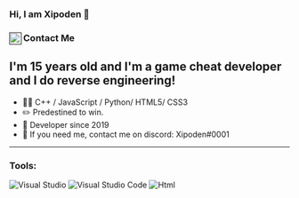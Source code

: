 <!--
:)
-->

### **Hi, I am Xipoden 🤖**

### Contact Me [<img align="left" alt="halvi | Discord" width="22px" src="https://raw.githubusercontent.com/anuraghazra/anuraghazra/master/assets/discord-round.svg" />]()

## I'm 15 years old and I'm a game cheat developer and I do reverse engineering!
-   👨‍💻 C++ / JavaScript / Python/ HTML5/ CSS3
-   :pencil2: Predestined to win.
-   👻 Developer since 2019
-   :thought_balloon: If you need me, contact me on discord: Xipoden#0001
---
### Tools:
![Visual Studio](https://img.shields.io/badge/Visual%20Studio-5C2D91.svg?style=for-the-badge&logo=visual-studio&logoColor=white)
![Visual Studio Code](https://img.shields.io/badge/Visual%20Studio%20Code-0078d7.svg?style=for-the-badge&logo=visual-studio-code&logoColor=white)
![Html](https://img.shields.io/badge/HTML5-E34F26?style=for-the-badge&logo=html5&logoColor=white)
